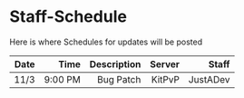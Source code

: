 # Staff-Schedule
Here is where Schedules for updates will be posted

| Date | Time | Description | Server | Staff |
| -----:| ------:| ---------------:| ---------:| ------:|
| 11/3 | 9:00 PM | Bug Patch | KitPvP | JustADev |
